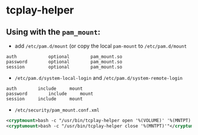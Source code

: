 # tcplay-helper
## Using with the `pam_mount`:
* add `/etc/pam.d/mount` (or copy the local `pam-mount` to `/etc/pam.d/mount`
```
auth            optional        pam_mount.so
password        optional        pam_mount.so
session         optional        pam_mount.so
```
* `/etc/pam.d/system-local-login` and `/etc/pam.d/system-remote-login`
```
auth		include		mount
password		include		mount
session		include		mount
```
* `/etc/security/pam_mount.conf.xml`
```xml
<cryptmount>bash -c "/usr/bin/tcplay-helper open '%(VOLUME)' '%(MNTPT)'"</cryptmount>
<cryptumount>bash -c "/usr/bin/tcplay-helper close '%(MNTPT)'"</cryptumount>
```
